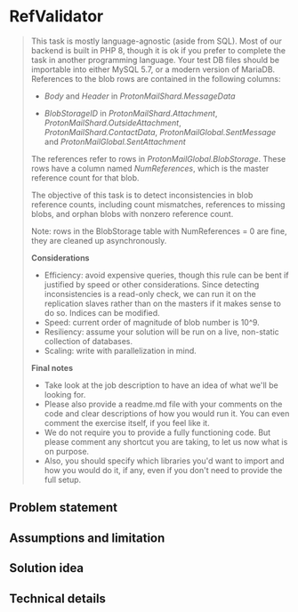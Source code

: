 # RefValidator
<blockquote>
This task is mostly language-agnostic (aside from SQL). Most of our backend is built in PHP 8, though it is ok if you prefer to complete the task in another programming language. Your test DB files should be importable into either MySQL 5.7, or a modern version of MariaDB.
References to the blob rows are contained in the following columns:

* _Body_ and _Header_ in _ProtonMailShard.MessageData_

* _BlobStorageID_ in _ProtonMailShard.Attachment_, _ProtonMailShard.OutsideAttachment_, _ProtonMailShard.ContactData_, _ProtonMailGlobal.SentMessage_ and _ProtonMailGlobal.SentAttachment_

The references refer to rows in _ProtonMailGlobal.BlobStorage_. These rows have a column named _NumReferences_, which is the master reference count for that blob.

The objective of this task is to detect inconsistencies in blob reference counts, including count mismatches, references to missing blobs, and orphan blobs with nonzero reference count.

Note: rows in the BlobStorage table with NumReferences = 0 are fine, they are cleaned up asynchronously.

**Considerations**

* Efficiency: avoid expensive queries, though this rule can be bent if justified by speed or other considerations. Since detecting inconsistencies is a read-only check, we can run it on the replication slaves rather than on the masters if it makes sense to do so. Indices can be modified.
* Speed: current order of magnitude of blob number is 10^9.
* Resiliency: assume your solution will be run on a live, non-static collection of databases.
* Scaling: write with parallelization in mind.

**Final notes**
* Take look at the job description to have an idea of what we'll be looking for.
* Please also provide a readme.md file with your comments on the code and clear descriptions of how you would run it. You can even comment the exercise itself, if you feel like it.
* We do not require you to provide a fully functioning code. But please comment any shortcut you are taking, to let us now what is on purpose.
* Also, you should specify which libraries you'd want to import and how you would do it, if any, even if you don't need to provide the full setup.
</blockquote>

## Problem statement
## Assumptions and limitation
## Solution idea
## Technical details
